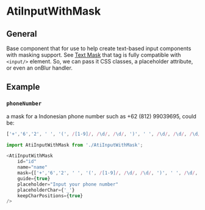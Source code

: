 # AtiInputWithMask

## General

Base component that for use to help create text-based input components with masking support.
See [Text Mask](https://github.com/text-mask/text-mask)
that tag is fully compatible with `<input/>` element. So, we can pass it CSS classes, a placeholder attribute, or even an onBlur handler.

## Example

### `phoneNumber`

a mask for a Indonesian phone number such as +62 (812) 99039695, could be:
```js
['+','6','2', ' ', '(', /[1-9]/, /\d/, /\d/, ')', ' ', /\d/, /\d/, /\d/, /\d/, /\d/, /\d/, /\d/,/\d/]
```

```js
import AtiInputWithMask from './AtiInputWithMask';

<AtiInputWithMask 
    id="id"
    name="name"
    mask={['+','6','2', ' ', '(', /[1-9]/, /\d/, /\d/, ')', ' ', /\d/, /\d/, /\d/, /\d/, /\d/, /\d/, /\d/,/\d/]} 
    guide={true}
    placeholder="Input your phone number"
    placeholderChar={'_'}
    keepCharPositions={true}
/>
```